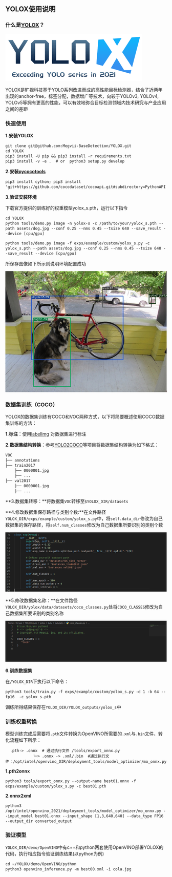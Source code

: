## YOLOX使用说明

### 什么是[YOLOX](https://github.com/Megvii-BaseDetection/YOLOX)？

![rect](./imaegs/logo.png)

​	YOLOX是旷视科技基于YOLO系列改进而成的高性能目标检测器，结合了近两年出现的anchor-free，标签分配，数据增广等技术，向较于YOLOv3, YOLOv4, YOLOv5等拥有更高的性能，可以有效地弥合目标检测领域内技术研究与产业应用之间的差距

### 快速使用

**1.安装YOLOX**

```
git clone git@github.com:Megvii-BaseDetection/YOLOX.git
cd YOLOX
pip3 install -U pip && pip3 install -r requirements.txt
pip3 install -v -e .  # or  python3 setup.py develop
```

**2.安装[pycocotools](https://github.com/cocodataset/cocoapi)**

```
pip3 install cython; pip3 install 'git+https://github.com/cocodataset/cocoapi.git#subdirectory=PythonAPI'
```

**3.验证安装环境**

下载官方提供的训练好的权重模型yolox_s.pth，运行以下指令

```
cd YOLOX
python tools/demo.py image -n yolox-s -c /path/to/your/yolox_s.pth --path assets/dog.jpg --conf 0.25 --nms 0.45 --tsize 640 --save_result --device [cpu/gpu]
```

```
python tools/demo.py image -f exps/example/custom/yolox_s.py -c yolox_s.pth --path assets/dog.jpg --conf 0.25 --nms 0.45 --tsize 640 --save_result --device [cpu/gpu]
```

所保存图像如下所示则说明环境配置成功

![rect](./imaegs/dog.jpg)

### 数据集训练（COCO）

YOLOX的数据集训练有COCO和VOC两种方式，以下将简要概述使用COCO数据集训练的方法：

**1.标注**：使用[labelImg](https://github.com/tzutalin/labelImg) 对数据集进行标注

**2.数据集结构转换**：参考[YOLO2COCO](https://github.com/RapidAI/YOLO2COCO)等项目将数据集结构转换为如下格式：

```
VOC
├── annotations
├── train2017
    ├── 0000001.jpg
    ├── ...
├── val2017
    ├── 0000001.jpg
    ├── ...
```

**3.数据集转移：**将数据集`VOC`转移至`$YOLOX_DIR/datasets`

**4.修改数据集保存路径与类别个数:**在文件路径`YOLOX_DIR/exps/example/custom/yolox_s.py`中，将`self.data_dir`修改为自己数据集的保存路径，将`self.num_classes`修改为自己数据集所要识别的类别个数

![rect](./imaegs/image-1.png)

**5.修改数据集名称：**在文件路径` YOLOX_DIR/yolox/data/datasets/coco_classes.py`处将`COCO_CLASSES`修改为自己数据集所要识别的类别名称	

![rect](./imaegs/image-2.png)

**6.训练数据集**

在`/YOLOX_DIR`下执行以下命令：

```
python3 tools/train.py -f exps/example/custom/yolox_s.py -d 1 -b 64 --fp16  -c yolox_s.pth
```

训练所得结果保存在`YOLOX_DIR/YOLOX_outputs/yolox_s`中

### 训练权重转换

模型训练完成后需要将`.pth`文件转换为OpenVINO所需要的`.xml`与`.bin`文件，转化流程如下所示：

```
  .pth-> .onnx  # 通过执行文件 /tools/export_onnx.py
            └─> .onnx -> .xml/.bin  #通过执行文件：/opt/intel/openvino_DIR/deployment_tools/model_optimizer/mo_onnx.py
```

**1.pth2onnx**

```
python3 tools/export_onnx.py --output-name best01.onnx -f exps/example/custom/yolox_s.py -c best01.pth
```

**2.onnx2xml**

```
python3 /opt/intel/openvino_2021/deployment_tools/model_optimizer/mo_onnx.py --input_model best01.onnx --input_shape [1,3,640,640] --data_type FP16 --output_dir converted_output
```

### 验证模型

`YOLOX_DIR/demo/OpenVINO`中有c++和python两套使用OpenVINO部署YOLOX的代码，执行相应指令验证训练结果(以python为例)

```
cd ~/YOLOX/demo/OpenVINO/python
python3 openvino_inference.py -m best00.xml -i cola.jpg
```

